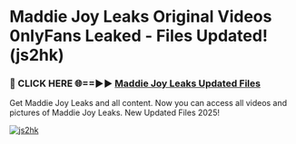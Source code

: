 # Maddie Joy Leaks Original Videos 0nlyFans Leaked - Files Updated! (js2hk)

<h3>🔴 CLICK HERE 🌐==►► <a href="https://tinyurl.com/x26r9saj" rel="nofollow">Maddie Joy Leaks Updated Files</a></h3>

Get Maddie Joy Leaks and all content. Now you can access all videos and pictures of Maddie Joy Leaks. New Updated Files 2025!

[![js2hk](https://i.imgur.com/LkgZPqh.gif)](https://tinyurl.com/x26r9saj)
